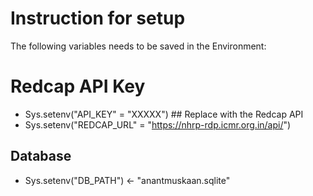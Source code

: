 # Instruction for setup

The following variables needs to be saved in the Environment:

# Redcap API Key
- Sys.setenv("API_KEY" = "XXXXX") ## Replace with the Redcap API
- Sys.setenv("REDCAP_URL" = "https://nhrp-rdp.icmr.org.in/api/")


## Database
- Sys.setenv("DB_PATH") <- "anantmuskaan.sqlite"